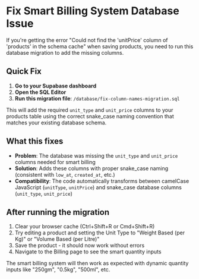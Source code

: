 # Fix Smart Billing System Database Issue

If you're getting the error "Could not find the 'unitPrice' column of 'products' in the schema cache" when saving products, you need to run this database migration to add the missing columns.

## Quick Fix

1. **Go to your Supabase dashboard**
2. **Open the SQL Editor** 
3. **Run this migration file**: `/database/fix-column-names-migration.sql`

This will add the required `unit_type` and `unit_price` columns to your products table using the correct snake_case naming convention that matches your existing database schema.

## What this fixes

- **Problem**: The database was missing the `unit_type` and `unit_price` columns needed for smart billing
- **Solution**: Adds these columns with proper snake_case naming (consistent with `low_at`, `created_at`, etc.)
- **Compatibility**: The code automatically transforms between camelCase JavaScript (`unitType`, `unitPrice`) and snake_case database columns (`unit_type`, `unit_price`)

## After running the migration

1. Clear your browser cache (Ctrl+Shift+R or Cmd+Shift+R)
2. Try editing a product and setting the Unit Type to "Weight Based (per Kg)" or "Volume Based (per Litre)" 
3. Save the product - it should now work without errors
4. Navigate to the Billing page to see the smart quantity inputs

The smart billing system will then work as expected with dynamic quantity inputs like "250gm", "0.5kg", "500ml", etc.